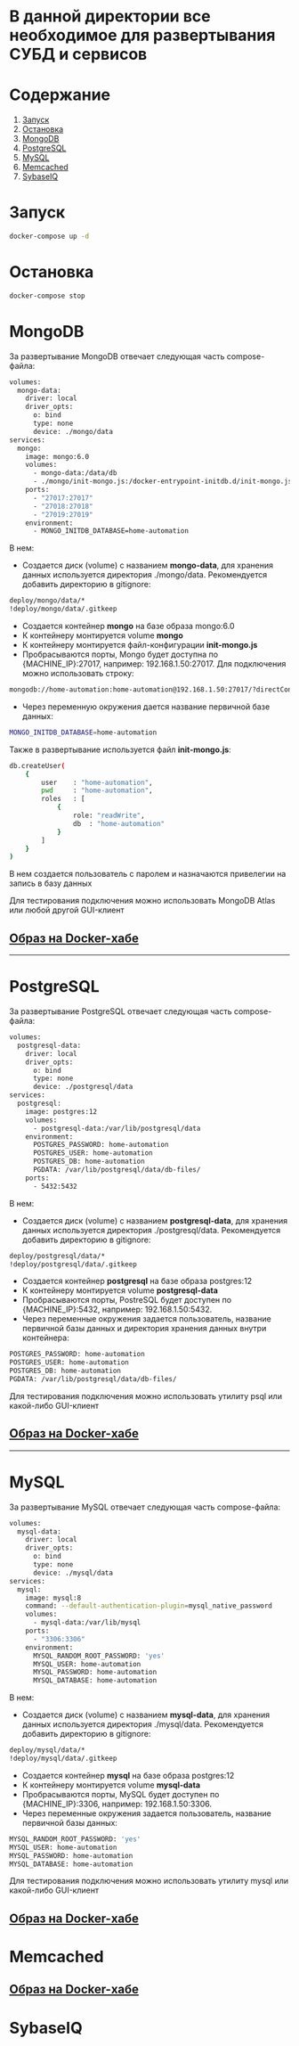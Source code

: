 # В данной директории все необходимое для развертывания СУБД и сервисов

# Содержание
1. [Запуск](#запуск)
2. [Остановка](#остановка)
3. [MongoDB](#mongodb)
4. [PostgreSQL](#postgresql)
5. [MySQL](#mysql)
6. [Memcached](#memcached)
7. [SybaseIQ](#sybaseiq)

# Запуск
```bash
docker-compose up -d
```

# Остановка
```bash
docker-compose stop
```

# MongoDB

За развертывание MongoDB отвечает следующая часть compose-файла:

```bash
volumes:
  mongo-data:
    driver: local
    driver_opts:
      o: bind
      type: none
      device: ./mongo/data
services:
  mongo:
    image: mongo:6.0
    volumes:
      - mongo-data:/data/db
      - ./mongo/init-mongo.js:/docker-entrypoint-initdb.d/init-mongo.js
    ports:
      - "27017:27017"
      - "27018:27018"
      - "27019:27019"
    environment:
      - MONGO_INITDB_DATABASE=home-automation
```

В нем:
- Создается диск (volume) с названием **mongo-data**, для хранения данных используется директория ./mongo/data. Рекомендуется добавить директорию в gitignore:

```bash
deploy/mongo/data/*
!deploy/mongo/data/.gitkeep
```
- Создается контейнер **mongo** на базе образа mongo:6.0
- К контейнеру монтируется volume **mongo**
- К контейнеру монтируется файл-конфигурации **init-mongo.js**
- Пробрасываются порты, Mongo будет доступна по {MACHINE_IP}:27017, например: 192.168.1.50:27017.
Для подключения можно использовать строку:
```bash
mongodb://home-automation:home-automation@192.168.1.50:27017/?directConnection=true&authMechanism=DEFAULT&authSource=home-automation
```
- Через переменную окружения дается название первичной базе данных:
```bash
MONGO_INITDB_DATABASE=home-automation
```

Также в развертывание используется файл **init-mongo.js**:
```bash
db.createUser(
    {
        user    : "home-automation",
        pwd     : "home-automation",
        roles   : [
            {
                role: "readWrite",
                db  : "home-automation"
            }
        ]    
    }
)
```

В нем создается пользователь с паролем и назначаются привелегии на запись в базу данных

Для тестирования подключения можно использовать MongoDB Atlas или любой другой GUI-клиент

## [Образ на Docker-хабе](https://hub.docker.com/_/mongo)
---

# PostgreSQL

За развертывание PostgreSQL отвечает следующая часть compose-файла:

```bash
volumes:
  postgresql-data:
    driver: local
    driver_opts:
      o: bind
      type: none
      device: ./postgresql/data
services:
  postgresql:
    image: postgres:12
    volumes:
      - postgresql-data:/var/lib/postgresql/data
    environment:
      POSTGRES_PASSWORD: home-automation
      POSTGRES_USER: home-automation
      POSTGRES_DB: home-automation
      PGDATA: /var/lib/postgresql/data/db-files/
    ports:
      - 5432:5432
```

В нем:

- Создается диск (volume) с названием **postgresql-data**, для хранения данных используется директория ./postgresql/data. Рекомендуется добавить директорию в gitignore:

```bash
deploy/postgresql/data/*
!deploy/postgresql/data/.gitkeep
```
- Создается контейнер **postgresql** на базе образа postgres:12
- К контейнеру монтируется volume **postgresql-data**
- Пробрасываются порты, PostreSQL будет доступен по {MACHINE_IP}:5432, например: 192.168.1.50:5432.
- Через переменные окружения задается пользователь, название первичной базы данных и директория хранения данных внутри контейнера:
```bash
POSTGRES_PASSWORD: home-automation
POSTGRES_USER: home-automation
POSTGRES_DB: home-automation
PGDATA: /var/lib/postgresql/data/db-files/
```

Для тестирования подключения можно использовать утилиту psql или какой-либо GUI-клиент

## [Образ на Docker-хабе](https://hub.docker.com/_/postgres)
---

# MySQL

За развертывание MySQL отвечает следующая часть compose-файла:

```bash
volumes:
  mysql-data:
    driver: local
    driver_opts:
      o: bind
      type: none
      device: ./mysql/data
services:
  mysql:
    image: mysql:8
    command: --default-authentication-plugin=mysql_native_password
    volumes:
      - mysql-data:/var/lib/mysql
    ports:
      - "3306:3306"
    environment:
      MYSQL_RANDOM_ROOT_PASSWORD: 'yes'
      MYSQL_USER: home-automation
      MYSQL_PASSWORD: home-automation
      MYSQL_DATABASE: home-automation
```

В нем:

- Создается диск (volume) с названием **mysql-data**, для хранения данных используется директория ./mysql/data. Рекомендуется добавить директорию в gitignore:

```bash
deploy/mysql/data/*
!deploy/mysql/data/.gitkeep
```
- Создается контейнер **mysql** на базе образа postgres:12
- К контейнеру монтируется volume **mysql-data**
- Пробрасываются порты, MySQL будет доступен по {MACHINE_IP}:3306, например: 192.168.1.50:3306.
- Через переменные окружения задается пользователь, название первичной базы данных:
```bash
MYSQL_RANDOM_ROOT_PASSWORD: 'yes'
MYSQL_USER: home-automation
MYSQL_PASSWORD: home-automation
MYSQL_DATABASE: home-automation
```

Для тестирования подключения можно использовать утилиту mysql или какой-либо GUI-клиент
## [Образ на Docker-хабе](https://hub.docker.com/_/mysql)

# Memcached

## [Образ на Docker-хабе](https://hub.docker.com/_/memcached)
# SybaseIQ
